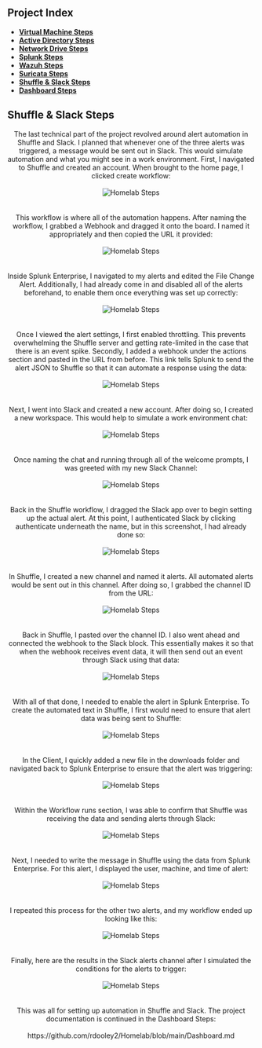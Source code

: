 <h2>Project Index</h2>

- <b>[Virtual Machine Steps](https://github.com/rdooley2/Homelab/blob/main/README.md)</b>
- <b>[Active Directory Steps](https://github.com/rdooley2/Homelab/blob/main/ActiveDirectory.md)</b>
- <b>[Network Drive Steps](https://github.com/rdooley2/Homelab/blob/main/NetworkDrive.md)</b>
- <b>[Splunk Steps](https://github.com/rdooley2/Homelab/blob/main/Splunk.md)</b>
- <b>[Wazuh Steps](https://github.com/rdooley2/Homelab/blob/main/Wazuh.md)</b>
- <b>[Suricata Steps](https://github.com/rdooley2/Homelab/blob/main/Suricata.md)</b>
- <b>[Shuffle & Slack Steps](https://github.com/rdooley2/Homelab/blob/main/Shuffle&Slack.md)</b>
- <b>[Dashboard Steps](https://github.com/rdooley2/Homelab/blob/main/Dashboard.md)</b><br>

<h2>Shuffle & Slack Steps</h2>
<p align="center">
The last technical part of the project revolved around alert automation in Shuffle and Slack. I planned that whenever one of the three alerts was triggered, a message would be sent out in Slack. This would simulate automation and what you might see in a work environment. First, I navigated to Shuffle and created an account. When brought to the home page, I clicked create workflow:<br/><br />
<img src="https://i.imgur.com/pIznaqL.png" alt="Homelab Steps">
<br />
<br />
<br />
This workflow is where all of the automation happens. After naming the workflow, I grabbed a Webhook and dragged it onto the board. I named it appropriately and then copied the URL it provided:<br/><br />
<img src="https://i.imgur.com/LXRfSTC.png" alt="Homelab Steps">
<br />
<br />
<br />
Inside Splunk Enterprise, I navigated to my alerts and edited the File Change Alert. Additionally, I had already come in and disabled all of the alerts beforehand, to enable them once everything was set up correctly:<br/><br />
<img src="https://i.imgur.com/xV99bU5.png" alt="Homelab Steps">
<br />
<br />
<br />
Once I viewed the alert settings, I first enabled throttling. This prevents overwhelming the Shuffle server and getting rate-limited in the case that there is an event spike. Secondly, I added a webhook under the actions section and pasted in the URL from before. This link tells Splunk to send the alert JSON to Shuffle so that it can automate a response using the data:<br/><br />
<img src="https://i.imgur.com/ddF41ip.png" alt="Homelab Steps">
<br />
<br />
<br />
Next, I went into Slack and created a new account. After doing so, I created a new workspace. This would help to simulate a work environment chat:<br/><br />
<img src="https://i.imgur.com/H8sbR84.png" alt="Homelab Steps">
<br />
<br />
<br />
Once naming the chat and running through all of the welcome prompts, I was greeted with my new Slack Channel:<br/><br />
<img src="https://i.imgur.com/MTLrogN.png" alt="Homelab Steps">
<br />
<br />
<br />
Back in the Shuffle workflow, I dragged the Slack app over to begin setting up the actual alert. At this point, I authenticated Slack by clicking authenticate underneath the name, but in this screenshot, I had already done so:<br/><br />
<img src="https://i.imgur.com/W5ODe2T.png" alt="Homelab Steps">
<br />
<br />
<br />
In Shuffle, I created a new channel and named it alerts. All automated alerts would be sent out in this channel. After doing so, I grabbed the channel ID from the URL:<br/><br />
<img src="https://i.imgur.com/q3MSbgt.png" alt="Homelab Steps">
<br />
<br />
<br />
Back in Shuffle, I pasted over the channel ID. I also went ahead and connected the webhook to the Slack block. This essentially makes it so that when the webhook receives event data, it will then send out an event through Slack using that data:<br/><br />
<img src="https://i.imgur.com/pq4coGR.png" alt="Homelab Steps">
<br />
<br />
<br />
With all of that done, I needed to enable the alert in Splunk Enterprise. To create the automated text in Shuffle, I first would need to ensure that alert data was being sent to Shuffle:<br/><br />
<img src="https://i.imgur.com/uKSCYse.png" alt="Homelab Steps">
<br />
<br />
<br />
In the Client, I quickly added a new file in the downloads folder and navigated back to Splunk Enterprise to ensure that the alert was triggering:<br/><br />
<img src="https://i.imgur.com/067PMBo.png" alt="Homelab Steps">
<br />
<br />
<br />
Within the Workflow runs section, I was able to confirm that Shuffle was receiving the data and sending alerts through Slack:<br/><br />
<img src="https://i.imgur.com/qcY7Ouu.png" alt="Homelab Steps">
<br />
<br />
<br />
Next, I needed to write the message in Shuffle using the data from Splunk Enterprise. For this alert, I displayed the user, machine, and time of alert:<br/><br />
<img src="https://i.imgur.com/ffFp8LC.png" alt="Homelab Steps">
<br />
<br />
<br />
I repeated this process for the other two alerts, and my workflow ended up looking like this:<br/><br />
<img src="https://i.imgur.com/b5ScN4n.png" alt="Homelab Steps">
<br />
<br />
<br />
Finally, here are the results in the Slack alerts channel after I simulated the conditions for the alerts to trigger:<br/><br />
<img src="https://i.imgur.com/CJfq6Ev.png" alt="Homelab Steps">
<br />
<br />
<br />
This was all for setting up automation in Shuffle and Slack. The project documentation is continued in the Dashboard Steps: <br/><br />
https://github.com/rdooley2/Homelab/blob/main/Dashboard.md
